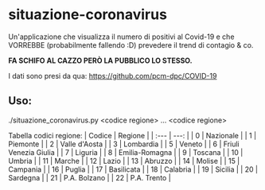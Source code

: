 # situazione-coronavirus

Un'applicazione che visualizza il numero di positivi al Covid-19 e che VORREBBE (probabilmente fallendo :D) prevedere il trend di contagio & co.

**FA SCHIFO AL CAZZO PERÒ LA PUBBLICO LO STESSO.**

I dati sono presi da qua: https://github.com/pcm-dpc/COVID-19

## Uso:

./situazione_coronavirus.py &lt;codice regione&gt; ... &lt;codice regione&gt;
  
Tabella codici regione:
| Codice | Regione               |
| :---   |                  ---: |
|  0     | Nazionale             |
|  1     | Piemonte              |
|  2     | Valle d'Aosta         |
|  3     | Lombardia             |
|  5     | Veneto                |
|  6     | Friuli Venezia Giulia |
|  7     | Liguria               |
|  8     | Emilia-Romagna        |
|  9     | Toscana               |
| 10     | Umbria                |
| 11     | Marche                |
| 12     | Lazio                 |
| 13     | Abruzzo               |
| 14     | Molise                |
| 15     | Campania              |
| 16     | Puglia                |
| 17     | Basilicata            |
| 18     | Calabria              |
| 19     | Sicilia               |
| 20     | Sardegna              |
| 21     | P.A. Bolzano          |
| 22     | P.A. Trento           |
